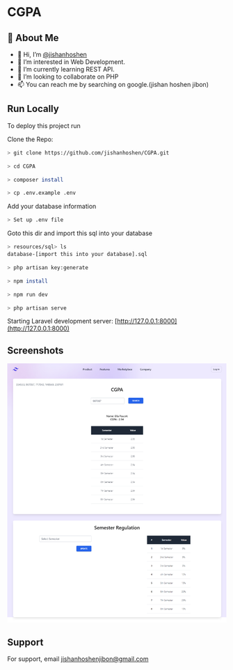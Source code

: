 
# CGPA

## 🚀 About Me

- 👋 Hi, I’m [@jishanhoshen](https://www.github.com/jishanhoshen)
- 👀 I’m interested in Web Development.
- 🌱 I’m currently learning REST API.
- 💞️ I’m looking to collaborate on PHP
- 📫 You can reach me by searching on google.(jishan hoshen jibon)


## Run Locally

To deploy this project run

Clone the Repo:

```bash
> git clone https://github.com/jishanhoshen/CGPA.git
```
```bash
> cd CGPA
```
```bash
> composer install
```
```bash
> cp .env.example .env
```
Add your database information
```bash
> Set up .env file
```
Goto this dir and import this sql into your database
```bash
> resources/sql> ls
database-[import this into your database].sql
```

```bash
> php artisan key:generate
```
```bash
> npm install
```
```bash
> npm run dev
```
```bash
> php artisan serve
```
Starting Laravel development server: [http://127.0.0.1:8000](http://127.0.0.1:8000)


## Screenshots


![App Screenshot](https://raw.githubusercontent.com/jishanhoshen/CGPA/main/public/images/screenshort.png)


## Support

For support, email jishanhoshenjibon@gmail.com
